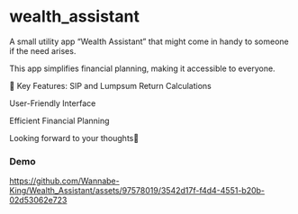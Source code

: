 # wealth_assistant

A small utility app “Wealth Assistant” that might come in handy to someone if the need arises.

This app simplifies financial planning, making it accessible to everyone.

🚀 Key Features:
SIP and Lumpsum Return Calculations

User-Friendly Interface

Efficient Financial Planning

Looking forward to your thoughts🚀

### Demo

https://github.com/Wannabe-King/Wealth_Assistant/assets/97578019/3542d17f-f4d4-4551-b20b-02d53062e723


